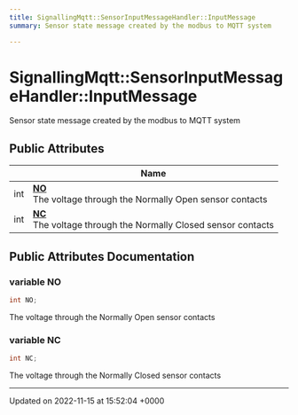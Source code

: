 ```yaml
---
title: SignallingMqtt::SensorInputMessageHandler::InputMessage
summary: Sensor state message created by the modbus to MQTT system 

---
```


# SignallingMqtt::SensorInputMessageHandler::InputMessage



Sensor state message created by the modbus to MQTT system 

## Public Attributes

|                | Name           |
| -------------- | -------------- |
| int | **[NO](/SignallingSystem-doc/vb/Classes/classSignallingMqtt_1_1SensorInputMessageHandler_1_1InputMessage/#variable-no)** <br>The voltage through the Normally Open sensor contacts  |
| int | **[NC](/SignallingSystem-doc/vb/Classes/classSignallingMqtt_1_1SensorInputMessageHandler_1_1InputMessage/#variable-nc)** <br>The voltage through the Normally Closed sensor contacts  |

## Public Attributes Documentation

### variable NO

```csharp
int NO;
```

The voltage through the Normally Open sensor contacts 

### variable NC

```csharp
int NC;
```

The voltage through the Normally Closed sensor contacts 

-------------------------------

Updated on 2022-11-15 at 15:52:04 +0000